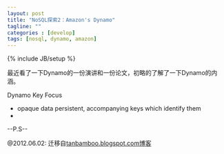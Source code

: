 ```yaml
---
layout: post
title: "NoSQL探索2：Amazon's Dynamo"
tagline: ""
categories : [develop]
tags: [nosql, dynamo, amazon]
---
```

{% include JB/setup %}


最近看了一下Dynamo的一份演讲和一份论文，初略的了解了一下Dynamo的内涵。


Dynamo Key Focus
- opaque data persistent, accompanying keys which identify them
-

--P.S--

@2012.06.02:
迁移自[tanbamboo.blogspot.com博客](http://tanbamboo.blogspot.com/2010/01/nosql2amazon-dynamo.html)
